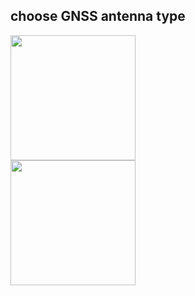 ## choose GNSS antenna type

<div style="text-align: left;"><img src="images/helix.jpg" style="width: 200px;"></div>

<div style="text-align: left;"><img src="images/patch.jpg" style="width: 200px;"></div>